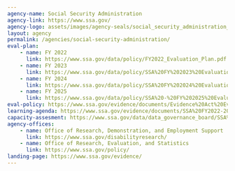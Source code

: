 ```yaml
---
agency-name: Social Security Administration
agency-link: https://www.ssa.gov/
agency-logo: assets/images/agency-seals/social_security_administration_seal.png
layout: agency
permalink: /agencies/social-security-administration/
eval-plan:
    - name: FY 2022
      link: https://www.ssa.gov/data/policy/FY2022_Evaluation_Plan.pdf
    - name: FY 2023
      link: https://www.ssa.gov/data/policy/SSA%20FY%202023%20Evaluation%20Plan%20Final%20032322.pdf
    - name: FY 2024
      link: https://www.ssa.gov/data/policy/SSA%20FY%202024%20Evaluation%20Plan%203.14.2023.pdf
    - name: FY 2025
      link: https://www.ssa.gov/data/policy/SSA%20-%20FY%202025%20Evaluation%20Plan%20FINAL.pdf
eval-policy: https://www.ssa.gov/evidence/documents/Evidence%20Act%20Evaluation%20Policy%20-%20April%202024.pdf
learning-agenda: https://www.ssa.gov/evidence/documents/SSA%20FY2022-2026%20Learning%20Agenda%20Final%20032322.pdf
capacity-assesment: https://www.ssa.gov/data/data_governance_board/SSA%20FY2022-2026%20Capacity%20Assessment%20Final%20032322.pdf
agency-offices:
    - name: Office of Research, Demonstration, and Employment Support
      link: https://www.ssa.gov/disabilityresearch/
    - name: Office of Research, Evaluation, and Statistics
      link: https://www.ssa.gov/policy/  
landing-page: https://www.ssa.gov/evidence/
---
```

